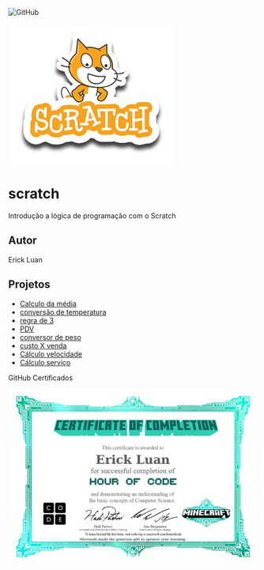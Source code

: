 ![GitHub](https://img.shields.io/github/license/erickluan02/scratch?style=flat)

![scratch](https://github.com/erickluan02/scratch/blob/main/assets/icons/scratch.png)

# scratch
Introduçâo a lógica de programação com o Scratch
## Autor
Erick Luan 

## Projetos 
- [Calculo da média](https://scratch.mit.edu/projects/881964840/)
- [conversão de temperatura](https://scratch.mit.edu/projects/882607736/)
- [regra de 3](https://scratch.mit.edu/projects/882638065/)
- [PDV](https://scratch.mit.edu/projects/883243921/)
- [conversor de peso](https://scratch.mit.edu/projects/884622939/)
- [custo X venda](https://scratch.mit.edu/projects/884627784/)
- [Cálculo velocidade](https://scratch.mit.edu/projects/885343226/)
- [Cálculo serviço](https://scratch.mit.edu/projects/885318629/)

GitHub Certificados 

![GitHub](https://github.com/erickluan02/scratch/blob/main/assets/icons/code-certificado.jpg)
